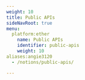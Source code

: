 ```yaml
---
weight: 10
title: Public APIs
sideNavRoot: true
menu:
  platform:ether
    name: Public APIs
    identifier: public-apis
    weight: 10
aliases:angie3120
  - /notions/public-apis/

---
```

